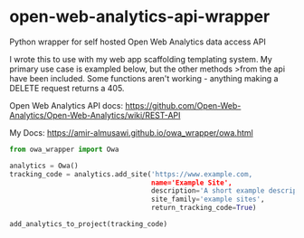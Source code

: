# open-web-analytics-api-wrapper
Python wrapper for self hosted Open Web Analytics data access API

I wrote this to use with my web app scaffolding templating system. My primary use case is exampled below, but the other methods >from the api have been included. Some functions aren't working - anything making a DELETE request returns a 405.

Open Web Analytics API docs: https://github.com/Open-Web-Analytics/Open-Web-Analytics/wiki/REST-API

My Docs: https://amir-almusawi.github.io/owa_wrapper/owa.html


```python
from owa_wrapper import Owa

analytics = Owa()
tracking_code = analytics.add_site('https://www.example.com,
                                   name='Example Site',
                                   description='A short example description',
                                   site_family='example sites',
                                   return_tracking_code=True)

add_analytics_to_project(tracking_code)
```
